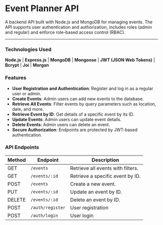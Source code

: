 # Event Planner API

A backend API built with Node.js and MongoDB for managing events. The API supports user authentication and authorization, includes roles (admin and regular) and enforce role-based access control (RBAC).  

---

### Technologies Used
**Node.js** | **Express.js** | **MongoDB** | **Mongoose** | **JWT (JSON Web Tokens)** | **Bcrypt** | **Joi** | **Morgan**

### Features
- **User Registration and Authentication**: Register and log in as a regular user or admin.
- **Create Events**: Admin users can add new events to the database.
- **Retrieve All Events**: Filter events by query parameters such as location, date, and more.
- **Retrieve Event by ID**: Get details of a specific event by its ID.
- **Update Events**: Admin users can update event details.
- **Delete Events**: Admin users can delete an event.
- **Secure Authorization**: Endpoints are protected by JWT-based authentication.


### API Endpoints
| Method | Endpoint          | Description                         |
|--------|-------------------|-------------------------------------|
| GET    | `/events`         | Retrieve all events with filters.   |
| GET    | `/events/:id`     | Retrieve a specific event by ID.    |
| POST   | `/events`         | Create a new event.                 |
| PUT    | `/events/:id`     | Update an event by ID.              |
| DELETE | `/events/:id`     | Delete an event by ID.              |
| POST   | `/auth/register`  | User registration                   |
| POST   | `/auth/login`     | User login                          |

